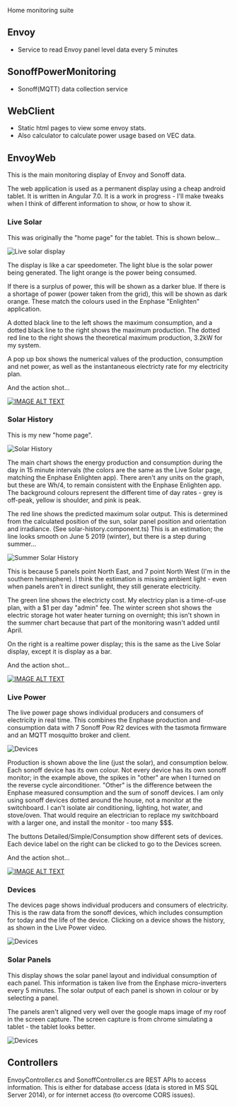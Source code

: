 Home monitoring suite

## Envoy
  * Service to read Envoy panel level data every 5 minutes

## SonoffPowerMonitoring
  * Sonoff(MQTT) data collection service

## WebClient
  * Static html pages to view some envoy stats.
  * Also calculator to calculate power usage based on VEC data.

## EnvoyWeb
This is the main monitoring display of Envoy and Sonoff data.

The web application is used as a permanent display using a cheap android tablet.  It is written in Angular 7.0.  It is a work in progress - I'll make tweaks when I think of different information to show, or how to show it.

### Live Solar
This was originally the "home page" for the tablet.  This is shown below...

![Live solar display](bin/live-solar.png)

The display is like a car speedometer.  The light blue is the solar power being generated.  The light orange is the power being consumed.

If there is a surplus of power, this will be shown as a darker blue.  If there is a shortage of power (power taken from the grid), this will be shown as dark orange.  These match the colours used in the Enphase "Enlighten" application.

A dotted black line to the left shows the maximum consumption, and a dotted black line to the right shows the maximum production.  The dotted red line to the right shows the theoretical maximum production, 3.2kW for my system.

A pop up box shows the numerical values of the production, consumption and net power, as well as the instantaneous electricty rate for my electricity plan.

And the action shot...

[![IMAGE ALT TEXT](http://img.youtube.com/vi/BOVs4UErncs/0.jpg)](http://www.youtube.com/watch?v=BOVs4UErncs "Live Solar")

### Solar History

This is my new "home page".  

![Solar History](bin/history.png)


The main chart shows the energy production and consumption during the day in 15 minute intervals (the colors are the same as the Live Solar page, matching the Enphase Enlighten app).  There aren't any units on the graph, but these are Wh/4, to remain consistent with the Enphase Enlighten  app.  The background colours represent the different time of day rates - grey is off-peak, yellow is shoulder, and pink is peak.

The red line shows the predicted maximum solar output.  This is determined from the calculated position of the sun, solar panel position and orientation and irradiance.  (See solar-history.component.ts)  This is an estimation; the line looks smooth on June 5 2019 (winter), but there is a step during summer...

![Summer Solar History](bin/history-summer.png)

This is because 5 panels point North East, and 7 point North West (I'm in the southern hemisphere).  I think the estimation is missing ambient light - even when panels aren't in direct sunlight, they still generate electricity.

The green line shows the electricty cost.  My electricy plan is a time-of-use plan, with a $1 per day "admin" fee.  The winter screen shot shows the electric storage hot water heater turning on overnight; this isn't shown in the summer chart because that part of the monitoring wasn't added until April.

On the right is a realtime power display; this is the same as the Live Solar display, except it is display as a bar.


And the action shot...

[![IMAGE ALT TEXT](http://img.youtube.com/vi/G5puAl1HsYM/0.jpg)](http://www.youtube.com/watch?v=G5puAl1HsYM "Solar History")


### Live Power

The live power page shows individual producers and consumers of electricity in real time.  This combines the Enphase production and consumption data with 7 Sonoff Pow R2 devices with the tasmota firmware and an MQTT mosquitto broker and client.

![Devices](bin/live-power.png)

Production is shown above the line (just the solar), and consumption below.  Each sonoff device has its own colour.  Not every device has its own sonoff monitor; in the example above, the spikes in "other" are when I turned on the reverse cycle airconditioner.  "Other" is the difference between the Enphase measured consumption and the sum of sonoff devices.  I am only using sonoff devices dotted around the house, not a monitor at the switchboard.  I can't isolate air conditioning, lighting, hot water, and stove/oven.  That would require an electrician to replace my switchboard with a larger one, and install the monitor - too many $$$.

The buttons Detailed/Simple/Consumption show different sets of devices.  Each device label on the right can be clicked to go to the Devices screen.

And the action shot...

[![IMAGE ALT TEXT](http://img.youtube.com/vi/idZ3jM1qPf0/0.jpg)](http://www.youtube.com/watch?v=idZ3jM1qPf0 "Live Power")

### Devices

The devices page shows individual producers and consumers of electricity.  This is the raw data from the sonoff devices, which includes consumption for today and the life of the device.  Clicking on a device shows the history, as shown in the Live Power video.

![Devices](bin/devices.png)

### Solar Panels

This display shows the solar panel layout and individual consumption of each panel.  This information is taken live from the Enphase micro-inverters every 5 minutes.  The solar output of each panel is shown in colour or by selecting a panel.

The panels aren't aligned very well over the google maps image of my roof in the screen capture.  The screen capture is from chrome simulating a tablet - the tablet looks better.

![Devices](bin/panels.png)

## Controllers

EnvoyController.cs and SonoffController.cs are REST APIs to access information.  This is either for database access (data is stored in MS SQL Server 2014), or for internet access (to overcome CORS issues).
